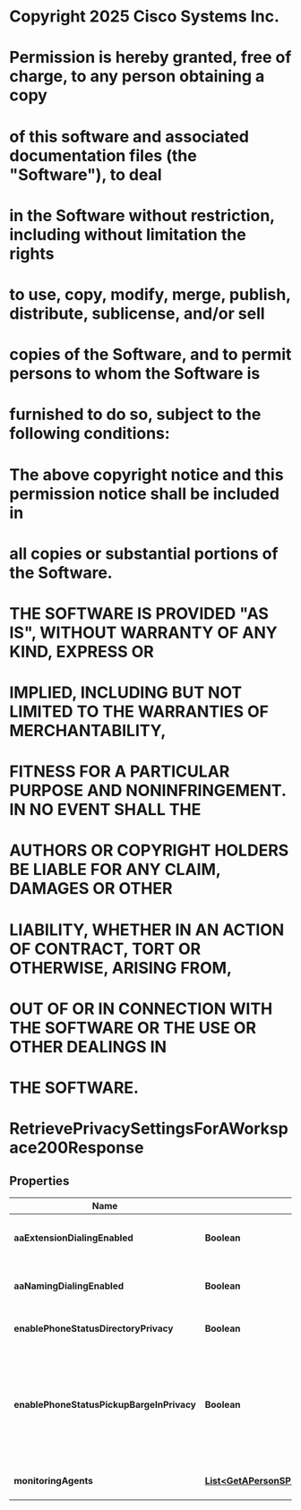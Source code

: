<!--  Copyright 2025 Cisco Systems Inc.

Permission is hereby granted, free of charge, to any person obtaining a copy
of this software and associated documentation files (the "Software"), to deal
in the Software without restriction, including without limitation the rights
to use, copy, modify, merge, publish, distribute, sublicense, and/or sell
copies of the Software, and to permit persons to whom the Software is
furnished to do so, subject to the following conditions:

The above copyright notice and this permission notice shall be included in
all copies or substantial portions of the Software.

THE SOFTWARE IS PROVIDED "AS IS", WITHOUT WARRANTY OF ANY KIND, EXPRESS OR
IMPLIED, INCLUDING BUT NOT LIMITED TO THE WARRANTIES OF MERCHANTABILITY,
FITNESS FOR A PARTICULAR PURPOSE AND NONINFRINGEMENT. IN NO EVENT SHALL THE
AUTHORS OR COPYRIGHT HOLDERS BE LIABLE FOR ANY CLAIM, DAMAGES OR OTHER
LIABILITY, WHETHER IN AN ACTION OF CONTRACT, TORT OR OTHERWISE, ARISING FROM,
OUT OF OR IN CONNECTION WITH THE SOFTWARE OR THE USE OR OTHER DEALINGS IN
THE SOFTWARE.-->
# Copyright 2025 Cisco Systems Inc.
#
# Permission is hereby granted, free of charge, to any person obtaining a copy
# of this software and associated documentation files (the "Software"), to deal
# in the Software without restriction, including without limitation the rights
# to use, copy, modify, merge, publish, distribute, sublicense, and/or sell
# copies of the Software, and to permit persons to whom the Software is
# furnished to do so, subject to the following conditions:
#
# The above copyright notice and this permission notice shall be included in
# all copies or substantial portions of the Software.
#
# THE SOFTWARE IS PROVIDED "AS IS", WITHOUT WARRANTY OF ANY KIND, EXPRESS OR
# IMPLIED, INCLUDING BUT NOT LIMITED TO THE WARRANTIES OF MERCHANTABILITY,
# FITNESS FOR A PARTICULAR PURPOSE AND NONINFRINGEMENT. IN NO EVENT SHALL THE
# AUTHORS OR COPYRIGHT HOLDERS BE LIABLE FOR ANY CLAIM, DAMAGES OR OTHER
# LIABILITY, WHETHER IN AN ACTION OF CONTRACT, TORT OR OTHERWISE, ARISING FROM,
# OUT OF OR IN CONNECTION WITH THE SOFTWARE OR THE USE OR OTHER DEALINGS IN
# THE SOFTWARE.



# RetrievePrivacySettingsForAWorkspace200Response


## Properties

| Name | Type | Description | Notes |
|------------ | ------------- | ------------- | -------------|
|**aaExtensionDialingEnabled** | **Boolean** | When &#x60;true&#x60; auto attendant extension dialing is enabled. |  [optional] |
|**aaNamingDialingEnabled** | **Boolean** | When &#x60;true&#x60; auto attendant dialing by first or last name is enabled. |  [optional] |
|**enablePhoneStatusDirectoryPrivacy** | **Boolean** | When &#x60;true&#x60; phone status directory privacy is enabled. |  [optional] |
|**enablePhoneStatusPickupBargeInPrivacy** | **Boolean** | When &#x60;true&#x60; privacy is enforced for call pickup and barge-in. Only members specified by &#x60;monitoringAgents&#x60; can pickup or barge-in on the call. |  [optional] |
|**monitoringAgents** | [**List&lt;GetAPersonSPrivacySettings200ResponseMonitoringAgentsInner&gt;**](GetAPersonSPrivacySettings200ResponseMonitoringAgentsInner.md) | List of people that are being monitored. |  [optional] |



